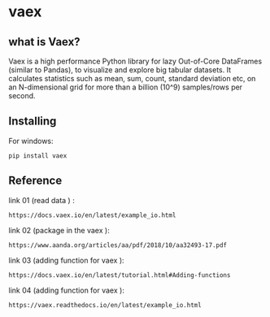 # vaex
## what is Vaex?
Vaex is a high performance Python library for lazy Out-of-Core
DataFrames (similar to Pandas), to visualize and explore big
tabular datasets. It calculates statistics such as mean, sum,
count, standard deviation etc, on an N-dimensional grid for
more than a billion (10^9) samples/rows per second. 

## Installing
For windows:

`pip install vaex `

## Reference 
link 01 (read data ) :
```
https://docs.vaex.io/en/latest/example_io.html
```
link 02 (package in the vaex ):
```
https://www.aanda.org/articles/aa/pdf/2018/10/aa32493-17.pdf
```
link 03 (adding function for vaex ):
```
https://docs.vaex.io/en/latest/tutorial.html#Adding-functions
```

link 04 (adding function for vaex ):
```
https://vaex.readthedocs.io/en/latest/example_io.html
```